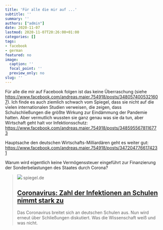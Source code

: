 ```yaml
---
title: 'Für alle die mir auf ...'
subtitle: ''
summary: ''
authors: ["admin"]
date: 2020-11-07
lastmod: 2020-11-07T20:26:00+01:00
categories: []
tags:
- facebook
- german
featured: no
image:
  caption: ''
  focal_point: ''
  preview_only: no
slug: ''
---
```

Für alle die mir auf Facebook folgen ist das  keine Überraschung (siehe https://www.facebook.com/andreas.maier.754918/posts/3480574005321607).  Ich finde es auch ziemlich schwach vom Spiegel, dass sie nicht auf die vielen internationalen Studien verweisen, die zeigen, dass Schulschließungen die größte Wirkung zur Eindämmung der Pandemie hatten. Aber vermutlich wussten sie ganz genau was sie da tun, aber Wirtschaft geht halt vor Infektionsschutz: https://www.facebook.com/andreas.maier.754918/posts/3485955678116773 

Hauptsache den deutschen Wirtschafts-Milliardären geht es weiter gut: https://www.facebook.com/andreas.maier.754918/posts/3472047766174231

Warum wird eigentlich keine Vermögenssteuer eingeführt zur Finanzierung der Sonderbelastungen des Staates durch Corona?
> [![](https://cdn.prod.www.spiegel.de/images/82d986b6-3663-4cd7-bffe-79a46b7b9560_w1280_r1.77_fpx33.34_fpy50.jpg)](https://www.spiegel.de/wissenschaft/mensch/coronavirus-zahl-der-infektionen-an-schulen-nimmt-stark-zu-a-f6d60280-6d53-4755-976c-0d9f1177e471)
> spiegel.de
> ## [Coronavirus: Zahl der Infektionen an Schulen nimmt stark zu](https://www.spiegel.de/wissenschaft/mensch/coronavirus-zahl-der-infektionen-an-schulen-nimmt-stark-zu-a-f6d60280-6d53-4755-976c-0d9f1177e471)
>
>Das Coronavirus breitet sich an deutschen Schulen aus. Nun wird erneut über Schließungen diskutiert. Was die Wissenschaft weiß und was nicht.


